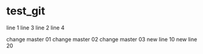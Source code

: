 # test_git
line 1
line 3
line 2
line 4



change master 01
change master 02
change master 03
new line 10
new line 20

